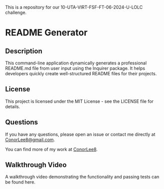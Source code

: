 This is a repository for our 10-UTA-VIRT-FSF-FT-06-2024-U-LOLC challenge.

# README Generator

## Description

This command-line application dynamically generates a professional README.md file from user input using the Inquirer package. It helps developers quickly create well-structured README files for their projects.

## License
This project is licensed under the MIT License - see the LICENSE file for details.

## Questions
If you have any questions, please open an issue or contact me directly at ConorLee8@gmail.com.

You can find more of my work at [ConorLee8](https://github.com/conorlee8).

## Walkthrough Video
A walkthrough video demonstrating the functionality and passing tests can be found here. 